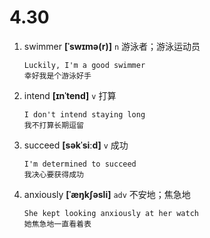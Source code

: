 # 4.30






1. swimmer **[ˈswɪmə(r)]** `n` 游泳者；游泳运动员
    ```
    Luckily, I'm a good swimmer
    幸好我是个游泳好手
    ```

2. intend **[ɪnˈtend]** `v` 打算
    ```
    I don't intend staying long
    我不打算长期逗留
    ```

3. succeed **[səkˈsiːd]** `v` 成功
    ```
    I'm determined to succeed
    我决心要获得成功
    ```

4. anxiously **[ˈæŋkʃəsli]** `adv` 不安地；焦急地
    ```
    She kept looking anxiously at her watch
    她焦急地一直看着表
    ```
